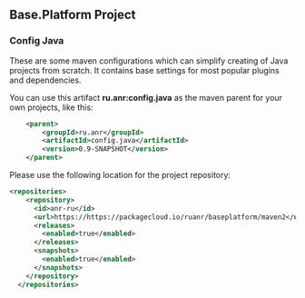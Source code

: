 ## Base.Platform Project

### Config Java

These are some maven configurations which can simplify creating of Java projects from scratch.
It contains base settings for most popular plugins and dependencies.

You can use this artifact **ru.anr:config.java** as the maven parent for your own projects, like this:

```xml
    <parent>    
        <groupId>ru.anr</groupId>
        <artifactId>config.java</artifactId>
        <version>0.9-SNAPSHOT</version>
    </parent>
```

Please use the following location for the project repository:

```xml
<repositories>
    <repository>
      <id>anr-ru</id>
      <url>https://https://packagecloud.io/ruanr/baseplatform/maven2</url>
      <releases>
        <enabled>true</enabled>
      </releases>
      <snapshots>
        <enabled>true</enabled>
      </snapshots>
    </repository>
  </repositories>
```
